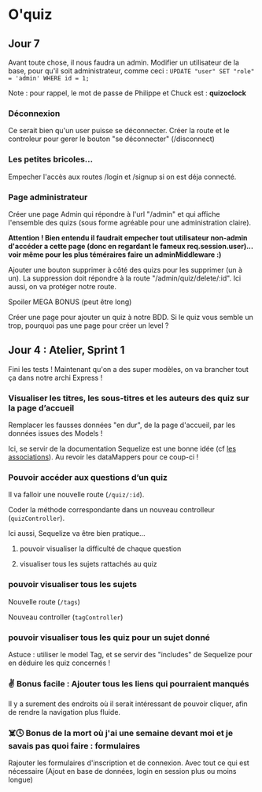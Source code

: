# O'quiz

## Jour 7

Avant toute chose, il nous faudra un admin. Modifier un utilisateur de la base,
pour qu'il soit administrateur, comme ceci : 
`UPDATE "user" SET "role" = 'admin' WHERE id = 1;`

Note : pour rappel, le mot de passe de Philippe et Chuck est : **quizoclock**

### Déconnexion

Ce serait bien qu'un user puisse se déconnecter. Créer la route et le controleur pour gerer le bouton "se déconnecter" (/disconnect)

### Les petites bricoles...

Empecher l'accès aux routes /login et /signup si on est déja connecté.

### Page administrateur

Créer une page Admin qui répondre à l'url "/admin" et qui affiche l'ensemble des quizs (sous forme agréable pour une administration claire).

**Attention ! Bien entendu il faudrait empecher tout utilisateur non-admin d'accéder a cette page (donc en regardant le fameux req.session.user)... voir même pour les plus téméraires faire un adminMiddleware :)**

Ajouter une bouton supprimer à côté des quizs pour les supprimer (un à un).
La suppression doit répondre à la route "/admin/quiz/delete/:id".
Ici aussi, on va protéger notre route.

Spoiler
MEGA BONUS (peut être long)

Créer une page pour ajouter un quiz à notre BDD. Si le quiz vous semble un trop, pourquoi pas une page pour créer un level ?

## Jour 4 : Atelier, Sprint 1

Fini les tests ! Maintenant qu'on a des super modèles, on va brancher tout ça dans notre archi Express !

### Visualiser les titres, les sous-titres et les auteurs des quiz sur la page d’accueil

Remplacer les fausses données "en dur", de la page d'accueil, par les données issues des Models !

Ici, se servir de la documentation Sequelize est une bonne idée (cf [les associations](https://sequelize.org/master/manual/eager-loading.html)).
Au revoir les dataMappers pour ce coup-ci !

### Pouvoir accéder aux questions d’un quiz

Il va falloir une nouvelle route (`/quiz/:id`).

Coder la méthode correspondante dans un nouveau controlleur (`quizController`).

Ici aussi, Sequelize va être bien pratique...

1. pouvoir visualiser la difficulté de chaque question

2. visualiser tous les sujets rattachés au quiz

### pouvoir visualiser tous les sujets

Nouvelle route (`/tags`)

Nouveau controller (`tagController`)

### pouvoir visualiser tous les quiz pour un sujet donné

Astuce : utiliser le model Tag, et se servir des "includes" de Sequelize pour en déduire les quiz concernés !

### :v: Bonus facile : Ajouter tous les liens qui pourraient manqués

Il y a surement des endroits où il serait intéressant de pouvoir cliquer, afin de rendre la navigation plus fluide.

### :skull_and_crossbones::clock4: Bonus de la mort où j'ai une semaine devant moi et je savais pas quoi faire : formulaires

Rajouter les formulaires d'inscription et de connexion.
Avec tout ce qui est nécessaire (Ajout en base de données, login en session plus ou moins longue)
